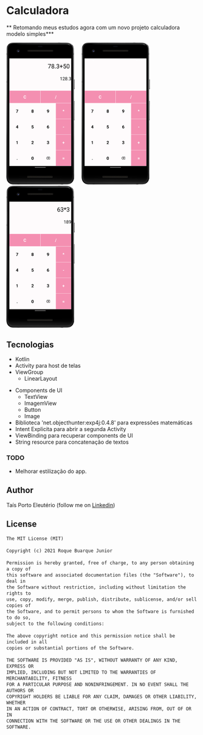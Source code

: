 # Calculadora

** Retomando meus estudos agora com um novo projeto calculadora modelo simples***


<img src="app/src/main/res/result/Screenshot_20230626_233704.png" alt="Descrição da imagem" width="180">&emsp;
<img src="app/src/main/res/result/Screenshot_20230626_233724.png" alt="Descrição da imagem" width="180">&emsp;
<img src="app/src/main/res/result/Screenshot_20230626_233735.png" alt="Descrição da imagem" width="180">




## Tecnologias
* Kotlin
* Activity para host de telas
* ViewGroup  
    * LinearLayout
- Components de UI
    - TextView
    - ImagemView
    - Button
    - Image
- Biblioteca 'net.objecthunter:exp4j:0.4.8' para expressões matemáticas 
- Intent Explicita para abrir a segunda Activity
- ViewBinding para recuperar components de UI
- String resource para concatenação de textos


### TODO
- Melhorar estilização do app.

## Author
Taís Porto Eleutério (follow me on [Linkedin](https://www.linkedin.com/in/taisporto/))

## License
```
The MIT License (MIT)

Copyright (c) 2021 Roque Buarque Junior

Permission is hereby granted, free of charge, to any person obtaining a copy of
this software and associated documentation files (the "Software"), to deal in
the Software without restriction, including without limitation the rights to
use, copy, modify, merge, publish, distribute, sublicense, and/or sell copies of
the Software, and to permit persons to whom the Software is furnished to do so,
subject to the following conditions:

The above copyright notice and this permission notice shall be included in all
copies or substantial portions of the Software.

THE SOFTWARE IS PROVIDED "AS IS", WITHOUT WARRANTY OF ANY KIND, EXPRESS OR
IMPLIED, INCLUDING BUT NOT LIMITED TO THE WARRANTIES OF MERCHANTABILITY, FITNESS
FOR A PARTICULAR PURPOSE AND NONINFRINGEMENT. IN NO EVENT SHALL THE AUTHORS OR
COPYRIGHT HOLDERS BE LIABLE FOR ANY CLAIM, DAMAGES OR OTHER LIABILITY, WHETHER
IN AN ACTION OF CONTRACT, TORT OR OTHERWISE, ARISING FROM, OUT OF OR IN
CONNECTION WITH THE SOFTWARE OR THE USE OR OTHER DEALINGS IN THE SOFTWARE.
```
